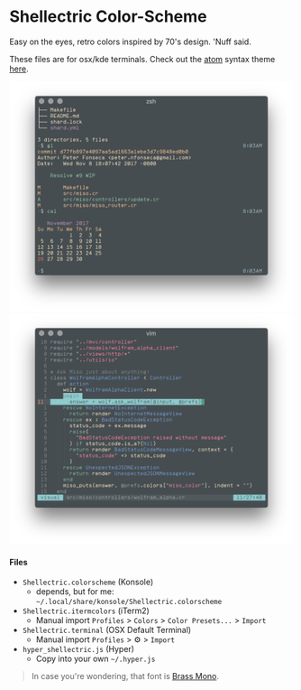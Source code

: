 # Shellectric Color-Scheme

Easy on the eyes, retro colors inspired by 70's design. 'Nuff said.

These files are for osx/kde terminals. Check out the [atom](https://atom.io/) syntax theme [here](https://github.com/fonsecapeter/shellectric-syntax).

![shellectric ruby](/media/shellectric-iterm.png "shellectric-iterm.png")
![shellectric ruby](/media/shellectric-vim.png "shellectric-vim.png")

#### Files
  - `Shellectric.colorscheme` (Konsole)
    - depends, but for me: `~/.local/share/konsole/Shellectric.colorscheme`
  - `Shellectric.itermcolors` (iTerm2)
    - Manual import `Profiles` > `Colors` > `Color Presets...` > `Import`
  - `Shellectric.terminal` (OSX Default Terminal)
    - Manual import `Profiles` > ⚙️ > `Import`
  - `hyper_shellectric.js` (Hyper)
      - Copy into your own `~/.hyper.js`

> In case you're wondering, that font is [Brass Mono](https://github.com/fonsecapeter/brass_mono).
